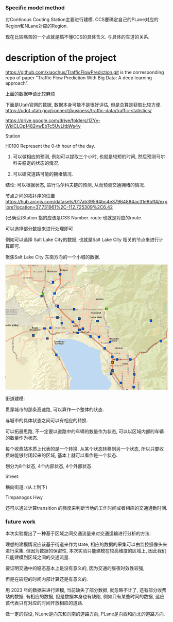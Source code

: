 ### Specific model method

对Continous Couting Station主要进行建模.
CCS要确定自己的PLane对应的Region和NLane对应的Region.


现在比较痛苦的一个点就是搞不懂CCS的具体含义. 与具体的车道的关系.


# description of the project

https://github.com/xiaochus/TrafficFlowPrediction.git is the corresponding repo of paper "Traffic Flow Prediction With Big Data: A deep learning approach". 

上面的数据申请比较麻烦

下面是Utah官网的数据, 数据本身可能不是很好评估, 但是总算是获取比较方便.
https://udot.utah.gov/connect/business/traffic-data/traffic-statistics/

https://drive.google.com/drive/folders/1ZYy-WkICLOp1482vwEbTc5UvLItbWs4y

Station

H0100 Represent the 0-th hour of the day.

1. 可以做相应的预测, 例如可以提取三个小时, 也就是较短的时间, 然后预测马尔科夫稳定的状态的情况.

2. 可以研究道路可能的拥堵情况.

结论: 可以根据状态, 进行马尔科夫链的预测, 从而预测交通拥堵的情况.

节点之间的拓扑序的位置
https://hub.arcgis.com/datasets/017ab39594bc4e37964884ac31e8bff4/explore?location=37.731961%2C-112.725309%2C6.42


(已确认)Station 指的应该是CSS Number.
route 也就是对应的route.

可以选择部分数据来进行处理即可

例如可以选择
Salt Lake City的数据, 也就是Salt Lake City 相关的节点来进行计算即可.

<!-- West Vally City 的数据还是较大, 不是特别方便处理. -->

<!-- 聚焦Salt Lake City的West Valley City的数据.

https://hub.arcgis.com/datasets/017ab39594bc4e37964884ac31e8bff4/explore?location=39.560697%2C-110.484716%2C7.40


<div align="center">
  <img width="700px" height="auto" src="assets/Utah Street.png"></a>
</div>
 -->

聚焦Salt Lake City 东南方向的一个小城的数据.

<!-- https://hub.arcgis.com/datasets/017ab39594bc4e37964884ac31e8bff4/explore?location=39.560697%2C-110.484716%2C7.40 -->


<div align="center">
  <img width="700px" height="auto" src="assets/Small City.png"></a>
</div>



街道建模:

贯穿城市的那条高速路, 可以算作一个整体的状态.

与城市的具体状态之间可以有相应的转换.

可以拓展思路, 不一定要以道路中的车辆的数量作为状态, 可以以区域内部的车辆的数量作为状态.


每个收费站本质上代表的是一个转换, 从某个状态转移到另一个状态, 所以只要收费站能够封闭起来的区域, 基本上就可以看作是一个状态.

划分为8个状态, 4个内部状态, 4个外部状态.



Street: 

横向街道: (从上到下)

Timpanogos Hwy



还可以通过计算transition 的强度来判断当地的工作时间或者相应的交通通勤时间.



### future work

本次实验提出了一种基于区域之间交通流量来对交通运输进行分析的方法.

理想的建模情况应该基于街道来作为state, 相应的数据的采集可以由监控摄像头来进行采集, 但因为数据的保密性, 本次实验只能建模在较高维度的区域上, 因此我们只能建模到区域之间的交通流量.

要证明交通中的稳态基本上是没有意义的, 因为交通的昼夜时效性较强, 

但是在较短的时间内部计算还是有意义的.

用 2023 年的数据来进行建模, 当前缺失了部分数据, 就忽略不计了, 
还有部分收费站的数据, 有相应的数据, 但是数据本身也有缺陷, 例如只有某些时间的数据, 这应该代表只有对应的时间开放相应的道路.

做一定的假设, NLane是向东和向南的道路方向, PLane是向西和向北的道路方向.